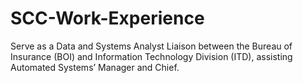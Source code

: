 # SCC-Work-Experience
Serve as a Data and Systems Analyst Liaison between the Bureau of Insurance (BOI) and Information Technology Division (ITD), assisting Automated Systems’ Manager and Chief.
